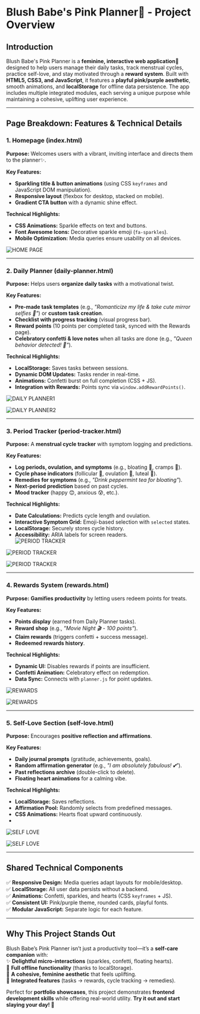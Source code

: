 # **Blush Babe's Pink Planner🌸 - Project Overview**  

## **Introduction**  
Blush Babe's Pink Planner is a **feminine, interactive web application**💖 designed to help users manage their daily tasks, track menstrual cycles, practice self-love, and stay motivated through a **reward system**. Built with **HTML5, CSS3, and JavaScript**, it features a **playful pink/purple aesthetic**, smooth animations, and **localStorage** for offline data persistence. The app includes multiple integrated modules, each serving a unique purpose while maintaining a cohesive, uplifting user experience.  

---

## **Page Breakdown: Features & Technical Details**  

### **1. Homepage (index.html)**  
**Purpose:** Welcomes users with a vibrant, inviting interface and directs them to the planner✨.  

**Key Features:**  
- **Sparkling title & button animations** (using CSS `keyframes` and JavaScript DOM manipulation).  
- **Responsive layout** (flexbox for desktop, stacked on mobile).  
- **Gradient CTA button** with a dynamic shine effect.  

**Technical Highlights:**  
- **CSS Animations:** Sparkle effects on text and buttons.  
- **Font Awesome Icons:** Decorative sparkle emoji (`fa-sparkles`).  
- **Mobile Optimization:** Media queries ensure usability on all devices.  

![HOME PAGE](images/homepage.png)

---

### **2. Daily Planner (daily-planner.html)**  
**Purpose:** Helps users **organize daily tasks** with a motivational twist.  

**Key Features:**  
- **Pre-made task templates** (e.g., *"Romanticize my life & take cute mirror selfies 🎀"*) or **custom task creation**.  
- **Checklist with progress tracking** (visual progress bar).  
- **Reward points** (10 points per completed task, synced with the Rewards page).  
- **Celebratory confetti & love notes** when all tasks are done (e.g., *"Queen behavior detected! 👑"*).  

**Technical Highlights:**  
- **LocalStorage:** Saves tasks between sessions.  
- **Dynamic DOM Updates:** Tasks render in real-time.  
- **Animations:** Confetti burst on full completion (CSS + JS).  
- **Integration with Rewards:** Points sync via `window.addRewardPoints()`.  

![DAILY PLANNER1](images/planner1.png)

![DAILY PLANNER2](images/planner2.png)

---

### **3. Period Tracker (period-tracker.html)**  
**Purpose:** A **menstrual cycle tracker** with symptom logging and predictions.  

**Key Features:**  
- **Log periods, ovulation, and symptoms** (e.g., bloating 🎈, cramps 🤕).  
- **Cycle phase indicators** (follicular 🌱, ovulation 🥚, luteal 🌻).  
- **Remedies for symptoms** (e.g., *"Drink peppermint tea for bloating"*).  
- **Next-period prediction** based on past cycles.  
- **Mood tracker** (happy 😊, anxious 😰, etc.).  

**Technical Highlights:**  
- **Date Calculations:** Predicts cycle length and ovulation.  
- **Interactive Symptom Grid:** Emoji-based selection with `selected` states.  
- **LocalStorage:** Securely stores cycle history.  
- **Accessibility:** ARIA labels for screen readers.  
![PERIOD TRACKER](images/periodtracker1.png)

![PERIOD TRACKER](images/periodtracker2.png)

![PERIOD TRACKER](images/periodtracker1.png)

---

### **4. Rewards System (rewards.html)**  
**Purpose:** **Gamifies productivity** by letting users redeem points for treats.  

**Key Features:**  
- **Points display** (earned from Daily Planner tasks).  
- **Reward shop** (e.g., *"Movie Night 🎬 - 100 points"*).  
- **Claim rewards** (triggers confetti + success message).  
- **Redeemed rewards history**.  

**Technical Highlights:**  
- **Dynamic UI:** Disables rewards if points are insufficient.  
- **Confetti Animation:** Celebratory effect on redemption.  
- **Data Sync:** Connects with `planner.js` for point updates.  

![REWARDS](images/rewards1.png)

![REWARDS](images/rewards2.png)

---

### **5. Self-Love Section (self-love.html)**  
**Purpose:** Encourages **positive reflection and affirmations**.  

**Key Features:**  
- **Daily journal prompts** (gratitude, achievements, goals).  
- **Random affirmation generator** (e.g., *"I am absolutely fabulous! 💕"*).  
- **Past reflections archive** (double-click to delete).  
- **Floating heart animations** for a calming vibe.  

**Technical Highlights:**  
- **LocalStorage:** Saves reflections.  
- **Affirmation Pool:** Randomly selects from predefined messages.  
- **CSS Animations:** Hearts float upward continuously.
- 
![SELF LOVE](images/selflove1.png)

![SELF LOVE](images/selflove2.png)

---

## **Shared Technical Components**  
✅ **Responsive Design:** Media queries adapt layouts for mobile/desktop.  
✅ **LocalStorage:** All user data persists without a backend.  
✅ **Animations:** Confetti, sparkles, and hearts (CSS `keyframes` + JS).  
✅ **Consistent UI:** Pink/purple theme, rounded cards, playful fonts.  
✅ **Modular JavaScript:** Separate logic for each feature.  

---

## **Why This Project Stands Out**  
Blush Babe’s Pink Planner isn’t just a productivity tool—it’s a **self-care companion** with:  
✨ **Delightful micro-interactions** (sparkles, confetti, floating hearts).  
📱 **Full offline functionality** (thanks to localStorage).  
🌸 **A cohesive, feminine aesthetic** that feels uplifting.  
🔗 **Integrated features** (tasks → rewards, cycle tracking → remedies).  

Perfect for **portfolio showcases**, this project demonstrates **frontend development skills** while offering real-world utility. **Try it out and start slaying your day! 💖**
